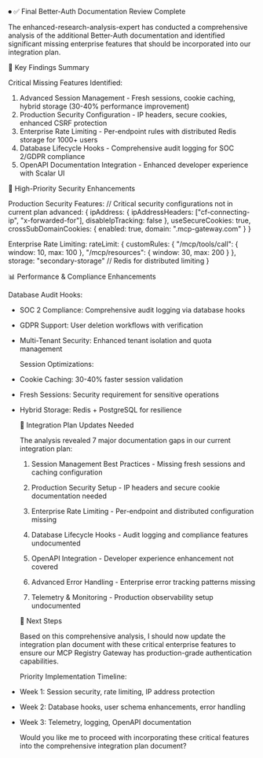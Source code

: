 ⏺ ✅ Final Better-Auth Documentation Review Complete

  The enhanced-research-analysis-expert has conducted a comprehensive analysis of
  the additional Better-Auth documentation and identified significant missing 
  enterprise features that should be incorporated into our integration plan.

  🎯 Key Findings Summary

  Critical Missing Features Identified:
  1. Advanced Session Management - Fresh sessions, cookie caching, hybrid storage
  (30-40% performance improvement)
  2. Production Security Configuration - IP headers, secure cookies, enhanced CSRF
  protection
  3. Enterprise Rate Limiting - Per-endpoint rules with distributed Redis storage
  for 1000+ users
  4. Database Lifecycle Hooks - Comprehensive audit logging for SOC 2/GDPR
  compliance
  5. OpenAPI Documentation Integration - Enhanced developer experience with Scalar
  UI

  🚨 High-Priority Security Enhancements

  Production Security Features:
  // Critical security configurations not in current plan
  advanced: {
    ipAddress: {
      ipAddressHeaders: ["cf-connecting-ip", "x-forwarded-for"],
      disableIpTracking: false
    },
    useSecureCookies: true,
    crossSubDomainCookies: {
      enabled: true,
      domain: ".mcp-gateway.com"
    }
  }

  Enterprise Rate Limiting:
  rateLimit: {
    customRules: {
      "/mcp/tools/call": { window: 10, max: 100 },
      "/mcp/resources": { window: 30, max: 200 }
    },
    storage: "secondary-storage" // Redis for distributed limiting
  }

  📊 Performance & Compliance Enhancements

  Database Audit Hooks:
- SOC 2 Compliance: Comprehensive audit logging via database hooks
- GDPR Support: User deletion workflows with verification
- Multi-Tenant Security: Enhanced tenant isolation and quota management

  Session Optimizations:
- Cookie Caching: 30-40% faster session validation
- Fresh Sessions: Security requirement for sensitive operations
- Hybrid Storage: Redis + PostgreSQL for resilience

  📝 Integration Plan Updates Needed

  The analysis revealed 7 major documentation gaps in our current integration plan:

  1. Session Management Best Practices - Missing fresh sessions and caching
  configuration
  2. Production Security Setup - IP headers and secure cookie documentation needed
  3. Enterprise Rate Limiting - Per-endpoint and distributed configuration missing
  4. Database Lifecycle Hooks - Audit logging and compliance features undocumented

  5. OpenAPI Integration - Developer experience enhancement not covered
  6. Advanced Error Handling - Enterprise error tracking patterns missing
  7. Telemetry & Monitoring - Production observability setup undocumented

  🔄 Next Steps

  Based on this comprehensive analysis, I should now update the integration plan
  document with these critical enterprise features to ensure our MCP Registry
  Gateway has production-grade authentication capabilities.

  Priority Implementation Timeline:
- Week 1: Session security, rate limiting, IP address protection
- Week 2: Database hooks, user schema enhancements, error handling
- Week 3: Telemetry, logging, OpenAPI documentation

  Would you like me to proceed with incorporating these critical features into the
  comprehensive integration plan document?